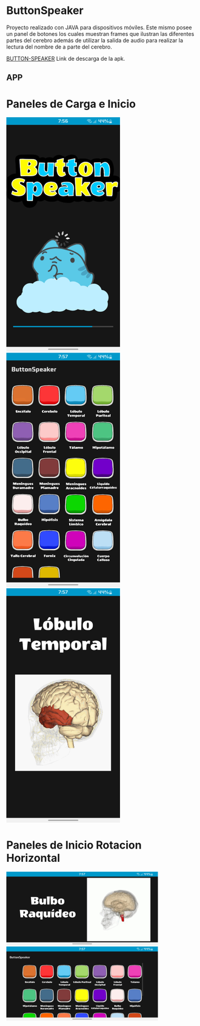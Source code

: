 # ButtonSpeaker
Proyecto realizado con JAVA para dispositivos móviles. Este mismo posee un panel de 
botones los cuales muestran frames que ilustran las diferentes partes del cerebro además de 
utilizar la salida de audio para realizar la lectura del nombre de a parte del cerebro. 

[BUTTON-SPEAKER](https://drive.google.com/file/d/1H8f5m8fhtN0oYzn9PWsqaMNfvfJMiP71/view?usp=share_link) Link de descarga de la apk.

## APP
# Paneles de Carga e Inicio

<div >
<img src="/ImagesReadme/Carga.jpg" alt="PanelCarga" width="300px">
<img src="/ImagesReadme/Panel1.jpg" alt="Inicio" width="300px"> 
<img src="/ImagesReadme/Panel2.jpg" alt="Botones" width="300px"> 
</div>

# Paneles de Inicio Rotacion Horizontal

<div>
  <img src="/ImagesReadme/Panel2R.jpg" alt="InicioRotado" width="400x">
  <img src="/ImagesReadme/panelR.jpg" alt="BotonRotado" width="400px"> 
</div>
